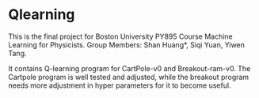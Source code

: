 # Qlearning

This is the final project for Boston University PY895 Course Machine Learning for Physicists. Group Members: Shan Huang*, Siqi Yuan, Yiwen Tang.

It contains Q-learning program for CartPole-v0 and Breakout-ram-v0. The Cartpole program is well tested and adjusted, while the breakout program needs more adjustment in hyper parameters for it to become useful.
